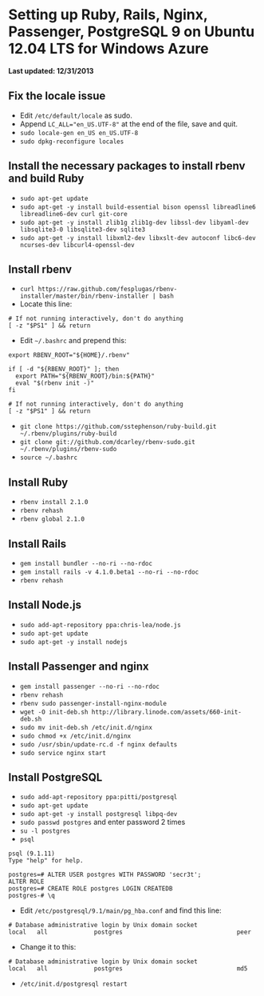 # Setting up Ruby, Rails, Nginx, Passenger, PostgreSQL 9 on Ubuntu 12.04 LTS for Windows Azure
**Last updated: 12/31/2013**

## Fix the locale issue
* Edit `/etc/default/locale` as sudo.
* Append `LC_ALL="en_US.UTF-8"` at the end of the file, save and quit.
* `sudo locale-gen en_US en_US.UTF-8`
* `sudo dpkg-reconfigure locales`

## Install the necessary packages to install rbenv and build Ruby
* `sudo apt-get update`
* `sudo apt-get -y install build-essential bison openssl libreadline6 libreadline6-dev curl git-core`
* `sudo apt-get -y install zlib1g zlib1g-dev libssl-dev libyaml-dev libsqlite3-0 libsqlite3-dev sqlite3`
* `sudo apt-get -y install libxml2-dev libxslt-dev autoconf libc6-dev ncurses-dev libcurl4-openssl-dev`

## Install rbenv
* `curl https://raw.github.com/fesplugas/rbenv-installer/master/bin/rbenv-installer | bash`
* Locate this line:

```
# If not running interactively, don't do anything
[ -z "$PS1" ] && return
```

* Edit `~/.bashrc` and prepend this:

```
export RBENV_ROOT="${HOME}/.rbenv"

if [ -d "${RBENV_ROOT}" ]; then
  export PATH="${RBENV_ROOT}/bin:${PATH}"
  eval "$(rbenv init -)"
fi

# If not running interactively, don't do anything
[ -z "$PS1" ] && return
```

* `git clone https://github.com/sstephenson/ruby-build.git ~/.rbenv/plugins/ruby-build`
* `git clone git://github.com/dcarley/rbenv-sudo.git ~/.rbenv/plugins/rbenv-sudo`
* `source ~/.bashrc`

## Install Ruby
* `rbenv install 2.1.0`
* `rbenv rehash`
* `rbenv global 2.1.0`

## Install Rails
* `gem install bundler --no-ri --no-rdoc`
* `gem install rails -v 4.1.0.beta1 --no-ri --no-rdoc`
* `rbenv rehash`

## Install Node.js
* `sudo add-apt-repository ppa:chris-lea/node.js`
* `sudo apt-get update`
* `sudo apt-get -y install nodejs`

## Install Passenger and nginx
* `gem install passenger --no-ri --no-rdoc`
* `rbenv rehash`
* `rbenv sudo passenger-install-nginx-module`
* `wget -O init-deb.sh http://library.linode.com/assets/660-init-deb.sh`
* `sudo mv init-deb.sh /etc/init.d/nginx`
* `sudo chmod +x /etc/init.d/nginx`
* `sudo /usr/sbin/update-rc.d -f nginx defaults`
* `sudo service nginx start`

## Install PostgreSQL
* `sudo add-apt-repository ppa:pitti/postgresql`
* `sudo apt-get update`
* `sudo apt-get -y install postgresql libpq-dev`
* `sudo passwd postgres` and enter password 2 times
* `su -l postgres`
* `psql`

```
psql (9.1.11)
Type "help" for help.

postgres=# ALTER USER postgres WITH PASSWORD 'secr3t';
ALTER ROLE
postgres=# CREATE ROLE postgres LOGIN CREATEDB
postgres-# \q
```

* Edit `/etc/postgresql/9.1/main/pg_hba.conf` and find this line:

```
# Database administrative login by Unix domain socket
local   all             postgres                                peer
```

* Change it to this:

```
# Database administrative login by Unix domain socket
local   all             postgres                                md5
```

* `/etc/init.d/postgresql restart`